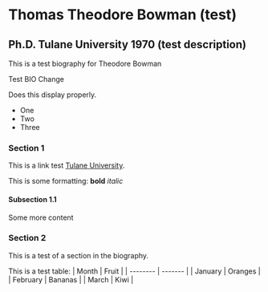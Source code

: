 # Thomas Theodore Bowman (test)
## Ph.D. Tulane University 1970 (test description)
This is a test biography for Theodore Bowman

Test BIO Change

Does this display properly.

- One
- Two
- Three

### Section 1
This is a link test [Tulane University](https://tulane.edu).

This is some formatting: **bold** *italic*

#### Subsection 1.1
Some more content

### Section 2
This is a test of a section in the biography.

This is a test table:
| Month | Fruit |
| -------- | ------- |
| January | Oranges |
| February | Bananas |
| March | Kiwi |

